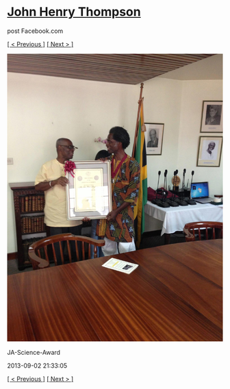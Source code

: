 # [John Henry Thompson](../README.md)
post Facebook.com

[[ < Previous ]](2013-09-02-43.md) [[ Next > ]](2013-09-02-45.md)

[![](../media/2013-09-02/JA-Science-Award-33.jpg)](../README.md)

JA-Science-Award

2013-09-02 21:33:05

[[ < Previous ]](2013-09-02-43.md) [[ Next > ]](2013-09-02-45.md)